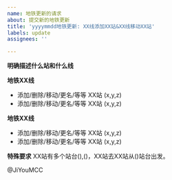 ```yaml
---
name: 地铁更新的请求
about: 提交新的地铁更新
title: 'yyyymmdd地铁更新: XX线添加XX站&XX线移动XX站'
labels: update
assignees: ''

---
```


**明确描述什么站和什么线**

**地铁XX线**
- 添加/删除/移动/更名/等等 XX站 (x,y,z)
- 添加/删除/移动/更名/等等 XX站 (x,y,z)

**地铁XX线**
- 添加/删除/移动/更名/等等 XX站 (x,y,z)
- 添加/删除/移动/更名/等等 XX站 (x,y,z)


**特殊要求**
XX站有多个站台(),()，XX站去XX站从()站台出发。

@JiYouMCC
